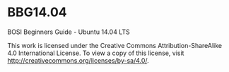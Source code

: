 BBG14.04
========

BOSI Beginners Guide - Ubuntu 14.04 LTS

This work is licensed under the Creative Commons Attribution-ShareAlike 4.0 International License. To view a copy of this license, visit http://creativecommons.org/licenses/by-sa/4.0/.
